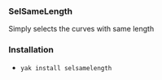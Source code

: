 ### SelSameLength

Simply selects the curves with same length


### Installation

- `yak install selsamelength`